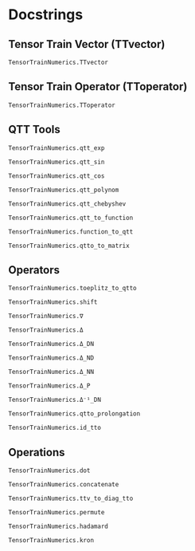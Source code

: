 # Docstrings

## Tensor Train Vector (TTvector)
```@docs; canonical=false
TensorTrainNumerics.TTvector
```

## Tensor Train Operator (TToperator)
```@docs; canonical=false
TensorTrainNumerics.TToperator
```

## QTT Tools 

```@docs; canonical=false
TensorTrainNumerics.qtt_exp
```

```@docs; canonical=false
TensorTrainNumerics.qtt_sin
```

```@docs; canonical=false
TensorTrainNumerics.qtt_cos
```

```@docs; canonical=false
TensorTrainNumerics.qtt_polynom
```

```@docs; canonical=false
TensorTrainNumerics.qtt_chebyshev
```

```@docs; canonical=false
TensorTrainNumerics.qtt_to_function
```

```@docs; canonical=false
TensorTrainNumerics.function_to_qtt
```

```@docs; canonical=false
TensorTrainNumerics.qtto_to_matrix
```

## Operators 

```@docs; canonical=false
TensorTrainNumerics.toeplitz_to_qtto
```

```@docs; canonical=false
TensorTrainNumerics.shift
```

```@docs; canonical=false
TensorTrainNumerics.∇
```

```@docs; canonical=false
TensorTrainNumerics.Δ
```

```@docs; canonical=false
TensorTrainNumerics.Δ_DN
```

```@docs; canonical=false
TensorTrainNumerics.Δ_ND
```

```@docs; canonical=false
TensorTrainNumerics.Δ_NN
```

```@docs; canonical=false
TensorTrainNumerics.Δ_P
```

```@docs; canonical=false
TensorTrainNumerics.Δ⁻¹_DN
```

```@docs; canonical=false
TensorTrainNumerics.qtto_prolongation
```

```@docs; canonical=false
TensorTrainNumerics.id_tto
```

## Operations


```@docs; canonical=false
TensorTrainNumerics.dot
```

```@docs; canonical=false
TensorTrainNumerics.concatenate
```

```@docs; canonical=false
TensorTrainNumerics.ttv_to_diag_tto
```

```@docs; canonical=false
TensorTrainNumerics.permute
```

```@docs; canonical=false
TensorTrainNumerics.hadamard
```

```@docs; canonical=false
TensorTrainNumerics.kron
```
